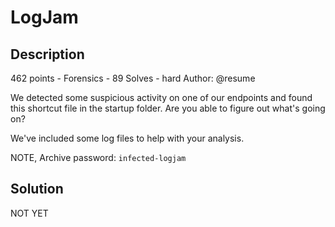 # LogJam
## Description
462 points - Forensics - 89 Solves - hard
Author: @resume

We detected some suspicious activity on one of our endpoints and found this shortcut file in the startup folder. Are you able to figure out what's going on?

We've included some log files to help with your analysis.

NOTE, Archive password: `infected-logjam`

## Solution
NOT YET

